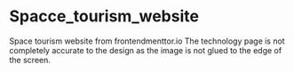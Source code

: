 # Spacce_tourism_website
Space tourism website from frontendmenttor.io
The technology page is not completely accurate to the design as the image is not glued to the edge of the screen.
